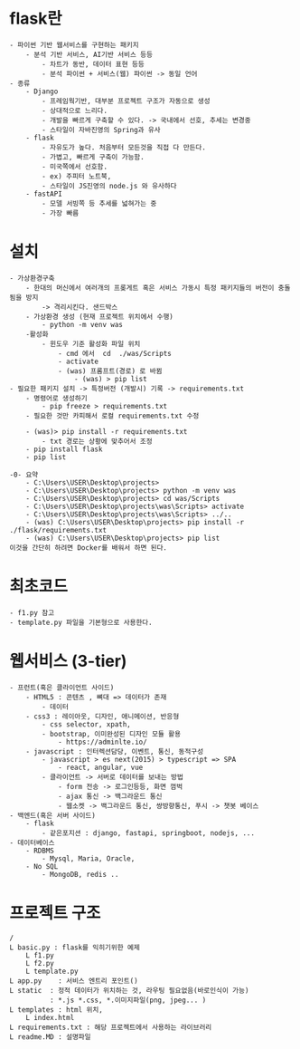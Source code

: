 # flask란

    - 파이썬 기반 웹서비스를 구현하는 패키지
        - 분석 기반 서비스, AI기반 서비스 등등
            - 차트가 동반, 데이터 표현 등등
            - 분석 파이썬 + 서비스(웹) 파이썬 -> 동일 언어
    - 종류
        - Django
            - 프레임웍기반, 대부분 프로젝트 구조가 자동으로 생성
            - 상대적으로 느리다.
            - 개발을 빠르게 구축할 수 있다. -> 국내에서 선호, 추세는 변경중
            - 스타일이 자바진영의 Spring과 유사
        - flask
            - 자유도가 높다. 처음부터 모든것을 직접 다 만든다.
            - 가볍고, 빠르게 구축이 가능함.
            - 미국쪽에서 선호함.
            - ex) 주피터 노트북,
            - 스타일이 JS진영의 node.js 와 유사하다
        - fastAPI
            - 모델 서빙쪽 등 추세를 넓혀가는 중
            - 가장 빠름

# 설치

    - 가상환경구축
        - 한대의 머신에서 여러개의 프롲게트 혹은 서비스 가동시 특정 패키지들의 버전이 충돌됨을 방지
            -> 격리시킨다. 샌드박스
        - 가상환경 생성 (현재 프로젝트 위치에서 수행)
            - python -m venv was
        -활성화
            - 윈도우 기준 활성화 파일 위치
                - cmd 에서  cd  ./was/Scripts
                - activate
                - (was) 프롬프트(경로) 로 바뀜
                    - (was) > pip list
    - 필요한 패키지 설치 -> 특정버전 (개발시) 기록 -> requirements.txt
        - 명령어로 생성하기
            - pip freeze > requirements.txt
        - 필요한 것만 카피해서 로컬 requirements.txt 수정

        - (was)> pip install -r requirements.txt
            - txt 경로는 상황에 맞추어서 조정
        - pip install flask
        - pip list

    -0- 요약
        - C:\Users\USER\Desktop\projects>
        - C:\Users\USER\Desktop\projects> python -m venv was
        - C:\Users\USER\Desktop\projects> cd was/Scripts
        - C:\Users\USER\Desktop\projects\was\Scripts> activate
        - C:\Users\USER\Desktop\projects\was\Scripts> ../..
        - (was) C:\Users\USER\Desktop\projects> pip install -r ./flask/requirements.txt
        - (was) C:\Users\USER\Desktop\projects> pip list
    이것을 간단히 하려면 Docker를 배워서 하면 된다.

# 최초코드
    - f1.py 참고
    - template.py 파일을 기본형으로 사용한다.

# 웹서비스 (3-tier)

    - 프런트(혹은 클라이언트 사이드)
        - HTML5 : 콘텐츠 , 뼈대 => 데이터가 존재
            - 데이터
        - css3 : 레이아웃, 디자인, 애니메이션, 반응형
            - css selector, xpath,
            - bootstrap, 이미완성된 디자인 모듈 활용
                - https://adminlte.io/
        - javascript : 인터렉션담당, 이벤트, 통신, 동적구성
            - javascript > es next(2015) > typescript => SPA
                - react, angular, vue
            - 클라이언트 -> 서버로 데이터를 보내는 방법
                - form 전송 -> 로그인등등, 화면 껌벅
                - ajax 통신 -> 백그라운드 통신
                - 웹소켓 -> 백그라운드 통신, 쌍방향통신, 푸시 -> 챗봇 베이스
    - 백엔드(혹은 서버 사이드)
        - flask
            - 같은포지션 : django, fastapi, springboot, nodejs, ...
    - 데이터베이스
        - RDBMS
            - Mysql, Maria, Oracle,
        - No SQL
            - MongoDB, redis ..

# 프로젝트 구조

    /
    L basic.py : flask를 익히기위한 예제
        L f1.py
        L f2.py
        L template.py
    L app.py    : 서비스 엔트리 포인트()
    L static  : 정적 데이터가 위치하는 것, 라우팅 필요없음(바로인식이 가능)
              : *.js *.css, *.이미지파일(png, jpeg... )
    L templates : html 위치,
        L index.html
    L requirements.txt : 해당 프로젝트에서 사용하는 라이브러리
    L readme.MD : 설명파일
